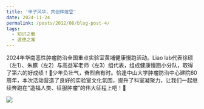 ```yaml
---
title: '甲子风华，共创辉煌🏆'
date: 2024-11-24
permalink: /posts/2012/08/blog-post-4/
tags:
  - 知识之载
  - 道德之寓
---
```


 2024年华南恶性肿瘤防治全国重点实验室黄埔健康慢跑活动。Liao lab代表徐硕（左1）、朱麒（左2）与高益军老师（左3）组代表，组成健康慢跑小分队，取得了第六的好成绩！🏅少年负壮气，奋烈自有时。恰逢中山大学肿瘤防治中心建院60周年，本次活动营造了良好的实验室文化氛围，提升了科室凝聚力，让我们一起继续奔跑在“造福人类、征服肿瘤”的伟大征程上吧！💞

![](/images/posts/20241213221906.jpg)
